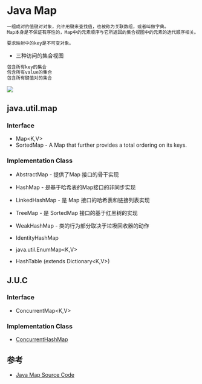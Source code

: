 # Java Map
```md
一组成对的值键对对象，允许用键来查找值，也被称为关联数组，或者叫做字典。
Map本身是不保证有序性的，Map中的元素顺序与它所返回的集合视图中的元素的迭代顺序相关。

要求映射中的key是不可变对象。
```
* 三种访问的集合视图
```md
包含所有key的集合
包含所有value的集合
包含所有键值对的集合
```

![](pic/java-map.png)

## java.util.map
### Interface
* Map<K,V>
* SortedMap - A Map that further provides a total ordering on its keys.

### Implementation Class
* AbstractMap - 提供了Map 接口的骨干实现

* HashMap - 是基于哈希表的Map接口的非同步实现
* LinkedHashMap - 是 Map 接口的哈希表和链接列表实现
* TreeMap - 是 SortedMap 接口的基于红黑树的实现
* WeakHashMap - 类的行为部分取决于垃圾回收器的动作
* IdentityHashMap 

* java.util.EnumMap<K,V>

* HashTable (extends Dictionary<K,V>)

## J.U.C
### Interface
* ConcurrentMap<K,V>

### Implementation Class
* [ConcurrentHashMap]()

## 参考
* [Java Map Source Code]()


